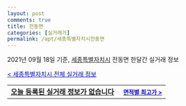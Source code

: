 ```yaml
---
layout: post
comments: true
title: 전동면
categories: [실거래가]
permalink: /apt/세종특별자치시전동면
---
```


2021년 09월 18일 기준, <a href="/apt/세종특별자치시">세종특별자치시</a> 전동면 한달간 실거래 정보

<a style="color: blue;" href="/apt/세종특별자치시">< 세종특별자치시 전체 실거래 정보</a>
<!---- start ---->
<table>
  <tr>
    <td colspan="4" style="font-weight: bold;"><a href="/apt/세종특별자치시전동면{name_without_space}">오늘 등록된 실거래 정보가 없습니다</a> &nbsp;&nbsp;&nbsp; <a style="color: blue; font-size: smaller;" href="/apt/세종특별자치시전동면{name_without_space}">면적별 최고가 ></a></td>
  </tr>
    
</table>
<!---- end ---->
    
